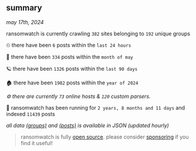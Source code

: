 
## summary
_may 17th, 2024_

ransomwatch is currently crawling `382` sites belonging to `192` unique groups

⏲ there have been `6` posts within the `last 24 hours`

🦈 there have been `334` posts within the `month of may`

🪐 there have been `1326` posts within the `last 90 days`

🏚 there have been `1982` posts within the `year of 2024`

_⚙️ there are currently `73` online hosts & `120` custom parsers._

🦕 ransomwatch has been running for `2 years, 8 months and 11 days` and indexed `11439` posts

_all data  [(groups)](http://ransomwhat.telemetry.ltd/groups) and [(posts)](http://ransomwhat.telemetry.ltd/posts) is available in JSON (updated hourly)_

> ransomwatch is fully [open source](https://github.com/joshhighet/ransomwatch#ransomwatch--). please consider [sponsoring](https://github.com/sponsors/joshhighet) if you find it useful!

